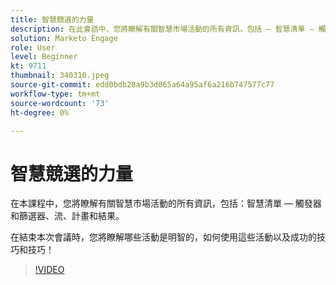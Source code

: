```yaml
---
title: 智慧競選的力量
description: 在此會話中，您將瞭解有關智慧市場活動的所有資訊，包括 — 智慧清單 — 觸發器和篩選器、流、計畫和結果。
solution: Marketo Engage
role: User
level: Beginner
kt: 9711
thumbnail: 340310.jpeg
source-git-commit: edd0bdb28a9b3d065a64a95af6a216b747577c77
workflow-type: tm+mt
source-wordcount: '73'
ht-degree: 0%

---
```


# 智慧競選的力量

在本課程中，您將瞭解有關智慧市場活動的所有資訊，包括：智慧清單 — 觸發器和篩選器、流、計畫和結果。

在結束本次會議時，您將瞭解哪些活動是明智的，如何使用這些活動以及成功的技巧和技巧！

>[!VIDEO](https://video.tv.adobe.com/v/340310/?quality=12&learn=on)
